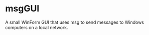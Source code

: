 # msgGUI
A small WinForm GUI that uses msg to send messages to Windows computers on a local network.
